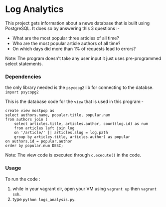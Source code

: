 # Log Analytics
This project gets information about a news database that is built using PostgreSQL.
It does so by answering this 3 questions :-
- What are the most popular three articles of all time?
- Who are the most popular article authors of all time?
- On which days did more than 1% of requests lead to errors?

Note: The program doesn't take any user input it just uses pre-programmed select statements.
### Dependencies
the only library needed is the `psycopg2` lib for connecting to the databse.
`import psycopg2`

This is the database code for the `view` that is used in this program:-
```
create view mostpop as
select authors.name, popular.title, popular.num
from authors join (
    select articles.title, articles.author, count(log.id) as num
    from articles left join log
    on '/article/' || articles.slug = log.path
    group by articles.title, articles.author) as popular
on authors.id = popular.author
order by popular.num DESC;
```
Note: The view code is executed through `c.execute()` in the code.
### Usage
To run the code :
1. while in your vagrant dir, open your VM using `vagrant up` then `vagrant ssh`.
2. type `python logs_analysis.py`.